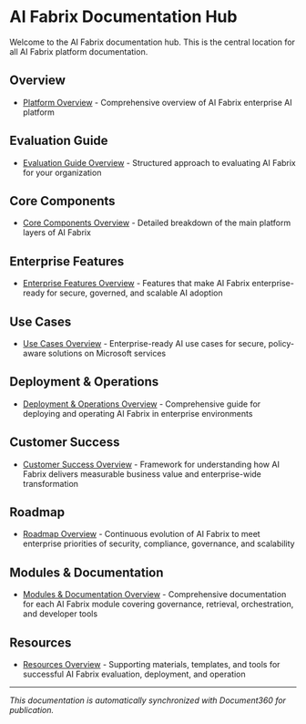 
# AI Fabrix Documentation Hub

Welcome to the AI Fabrix documentation hub. This is the central location for all AI Fabrix platform documentation.

## Overview

- [Platform Overview](overview/platform-overview.md) - Comprehensive overview of AI Fabrix enterprise AI platform

## Evaluation Guide

- [Evaluation Guide Overview](evaluation/overview.md) - Structured approach to evaluating AI Fabrix for your organization

## Core Components

- [Core Components Overview](core-components/overview.md) - Detailed breakdown of the main platform layers of AI Fabrix

## Enterprise Features

- [Enterprise Features Overview](enterprise-features/overview.md) - Features that make AI Fabrix enterprise-ready for secure, governed, and scalable AI adoption

## Use Cases

- [Use Cases Overview](use-cases/overview.md) - Enterprise-ready AI use cases for secure, policy-aware solutions on Microsoft services

## Deployment & Operations

- [Deployment & Operations Overview](deployment-operations/overview.md) - Comprehensive guide for deploying and operating AI Fabrix in enterprise environments

## Customer Success

- [Customer Success Overview](customer-success/overview.md) - Framework for understanding how AI Fabrix delivers measurable business value and enterprise-wide transformation

## Roadmap

- [Roadmap Overview](roadmap/overview.md) - Continuous evolution of AI Fabrix to meet enterprise priorities of security, compliance, governance, and scalability

## Modules & Documentation

- [Modules & Documentation Overview](modules-documentation/overview.md) - Comprehensive documentation for each AI Fabrix module covering governance, retrieval, orchestration, and developer tools

## Resources

- [Resources Overview](resources/overview.md) - Supporting materials, templates, and tools for successful AI Fabrix evaluation, deployment, and operation

---

*This documentation is automatically synchronized with Document360 for publication.*
